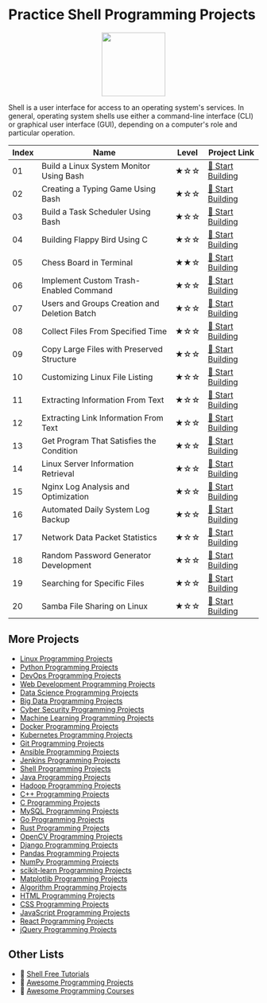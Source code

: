 # Practice Shell Programming Projects

<div align="center">
<img width="128px" src="https://file.labex.io/path/FaVTnI4iqZP0.png">
</div>

Shell is a user interface for access to an operating system's services. In general, operating system shells use either a command-line interface (CLI) or graphical user interface (GUI), depending on a computer's role and particular operation.

|   Index | Name                                         | Level   | Project Link                                                                                         |
|---------|----------------------------------------------|---------|------------------------------------------------------------------------------------------------------|
|      01 | Build a Linux System Monitor Using Bash      | ★☆☆     | [🚀 Start Building](https://labex.io/courses/project-build-a-linux-system-monitor-using-bash)        |
|      02 | Creating a Typing Game Using Bash            | ★☆☆     | [🚀 Start Building](https://labex.io/courses/project-creating-a-typing-game-using-bash)              |
|      03 | Build a Task Scheduler Using Bash            | ★☆☆     | [🚀 Start Building](https://labex.io/courses/project-build-a-task-scheduler-using-bash)              |
|      04 | Building Flappy Bird Using C                 | ★☆☆     | [🚀 Start Building](https://labex.io/courses/project-building-flappy-bird-using-c)                   |
|      05 | Chess Board in Terminal                      | ★★☆     | [🚀 Start Building](https://labex.io/courses/project-chess-board-in-terminal)                        |
|      06 | Implement Custom Trash-Enabled Command       | ★☆☆     | [🚀 Start Building](https://labex.io/courses/project-avoid-accidental-deletion)                      |
|      07 | Users and Groups Creation and Deletion Batch | ★☆☆     | [🚀 Start Building](https://labex.io/courses/project-bulk-creation-and-deletion-of-users-and-groups) |
|      08 | Collect Files From Specified Time            | ★☆☆     | [🚀 Start Building](https://labex.io/courses/project-collect-files-from-specified-time)              |
|      09 | Copy Large Files with Preserved Structure    | ★☆☆     | [🚀 Start Building](https://labex.io/courses/project-copy-specified-files)                           |
|      10 | Customizing Linux File Listing               | ★☆☆     | [🚀 Start Building](https://labex.io/courses/project-directory-size)                                 |
|      11 | Extracting Information From Text             | ★☆☆     | [🚀 Start Building](https://labex.io/courses/project-extracting-information-from-text)               |
|      12 | Extracting Link Information From Text        | ★☆☆     | [🚀 Start Building](https://labex.io/courses/project-extracting-link-information-from-text)          |
|      13 | Get Program That Satisfies the Condition     | ★☆☆     | [🚀 Start Building](https://labex.io/courses/project-get-program-that-satisfies-the-condition)       |
|      14 | Linux Server Information Retrieval           | ★☆☆     | [🚀 Start Building](https://labex.io/courses/project-get-system-information)                         |
|      15 | Nginx Log Analysis and Optimization          | ★☆☆     | [🚀 Start Building](https://labex.io/courses/project-log-analysis)                                   |
|      16 | Automated Daily System Log Backup            | ★☆☆     | [🚀 Start Building](https://labex.io/courses/project-log-backup)                                     |
|      17 | Network Data Packet Statistics               | ★☆☆     | [🚀 Start Building](https://labex.io/courses/project-network-data-packet-statistics)                 |
|      18 | Random Password Generator Development        | ★☆☆     | [🚀 Start Building](https://labex.io/courses/project-password-generator)                             |
|      19 | Searching for Specific Files                 | ★☆☆     | [🚀 Start Building](https://labex.io/courses/project-searching-for-specific-files)                   |
|      20 | Samba File Sharing on Linux                  | ★☆☆     | [🚀 Start Building](https://labex.io/courses/project-service-management)                             |

## More Projects

- [Linux Programming Projects](https://github.com/labex-labs/practice-linux-programming-projects)
- [Python Programming Projects](https://github.com/labex-labs/practice-python-programming-projects)
- [DevOps Programming Projects](https://github.com/labex-labs/practice-devops-programming-projects)
- [Web Development Programming Projects](https://github.com/labex-labs/practice-web-development-programming-projects)
- [Data Science Programming Projects](https://github.com/labex-labs/practice-data-science-programming-projects)
- [Big Data Programming Projects](https://github.com/labex-labs/practice-bigdata-programming-projects)
- [Cyber Security Programming Projects](https://github.com/labex-labs/practice-cysec-programming-projects)
- [Machine Learning Programming Projects](https://github.com/labex-labs/practice-ml-programming-projects)
- [Docker Programming Projects](https://github.com/labex-labs/practice-docker-programming-projects)
- [Kubernetes Programming Projects](https://github.com/labex-labs/practice-kubernetes-programming-projects)
- [Git Programming Projects](https://github.com/labex-labs/practice-git-programming-projects)
- [Ansible Programming Projects](https://github.com/labex-labs/practice-ansible-programming-projects)
- [Jenkins Programming Projects](https://github.com/labex-labs/practice-jenkins-programming-projects)
- [Shell Programming Projects](https://github.com/labex-labs/practice-shell-programming-projects)
- [Java Programming Projects](https://github.com/labex-labs/practice-java-programming-projects)
- [Hadoop Programming Projects](https://github.com/labex-labs/practice-hadoop-programming-projects)
- [C++ Programming Projects](https://github.com/labex-labs/practice-cpp-programming-projects)
- [C Programming Projects](https://github.com/labex-labs/practice-c-programming-projects)
- [MySQL Programming Projects](https://github.com/labex-labs/practice-mysql-programming-projects)
- [Go Programming Projects](https://github.com/labex-labs/practice-go-programming-projects)
- [Rust Programming Projects](https://github.com/labex-labs/practice-rust-programming-projects)
- [OpenCV Programming Projects](https://github.com/labex-labs/practice-opencv-programming-projects)
- [Django Programming Projects](https://github.com/labex-labs/practice-django-programming-projects)
- [Pandas Programming Projects](https://github.com/labex-labs/practice-pandas-programming-projects)
- [NumPy Programming Projects](https://github.com/labex-labs/practice-numpy-programming-projects)
- [scikit-learn Programming Projects](https://github.com/labex-labs/practice-sklearn-programming-projects)
- [Matplotlib Programming Projects](https://github.com/labex-labs/practice-matplotlib-programming-projects)
- [Algorithm Programming Projects](https://github.com/labex-labs/practice-algorithm-programming-projects)
- [HTML Programming Projects](https://github.com/labex-labs/practice-html-programming-projects)
- [CSS Programming Projects](https://github.com/labex-labs/practice-css-programming-projects)
- [JavaScript Programming Projects](https://github.com/labex-labs/practice-javascript-programming-projects)
- [React Programming Projects](https://github.com/labex-labs/practice-react-programming-projects)
- [jQuery Programming Projects](https://github.com/labex-labs/practice-jquery-programming-projects)


## Other Lists

- 🔗 [Shell Free Tutorials](https://github.com/labex-labs/shell-free-tutorials)
- 🔗 [Awesome Programming Projects](https://github.com/labex-labs/awesome-programming-projects)
- 🔗 [Awesome Programming Courses](https://github.com/labex-labs/awesome-programming-courses)

